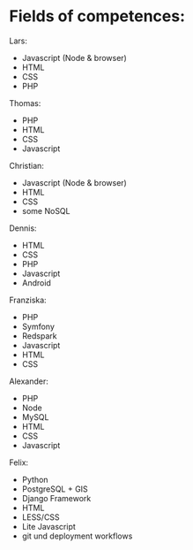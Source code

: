Fields of competences:
======================
Lars:
* Javascript (Node & browser)
* HTML
* CSS
* PHP

Thomas:
* PHP
* HTML 
* CSS 
* Javascript

Christian:
* Javascript (Node & browser)
* HTML
* CSS
* some NoSQL 

Dennis:
* HTML
* CSS
* PHP
* Javascript
* Android

Franziska:
* PHP
* Symfony
* Redspark
* Javascript
* HTML
* CSS

Alexander:
* PHP
* Node
* MySQL
* HTML
* CSS
* Javascript

Felix:
* Python
* PostgreSQL + GIS
* Django Framework
* HTML
* LESS/CSS
* Lite Javascript
* git und deployment workflows

